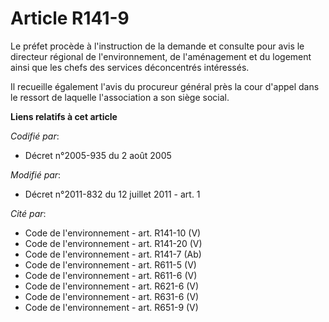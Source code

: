 # Article R141-9

Le préfet procède à l'instruction de la demande et consulte pour avis le directeur régional de l'environnement, de
l'aménagement et du logement ainsi que les chefs des services déconcentrés intéressés.

Il recueille également l'avis du procureur général près la cour d'appel dans le ressort de laquelle l'association a son siège
social.

**Liens relatifs à cet article**

_Codifié par_:

  - Décret n°2005-935 du 2 août 2005

_Modifié par_:

  - Décret n°2011-832 du 12 juillet 2011 - art. 1

_Cité par_:

  - Code de l'environnement - art. R141-10 (V)
  - Code de l'environnement - art. R141-20 (V)
  - Code de l'environnement - art. R141-7 (Ab)
  - Code de l'environnement - art. R611-5 (V)
  - Code de l'environnement - art. R611-6 (V)
  - Code de l'environnement - art. R621-6 (V)
  - Code de l'environnement - art. R631-6 (V)
  - Code de l'environnement - art. R651-9 (V)
